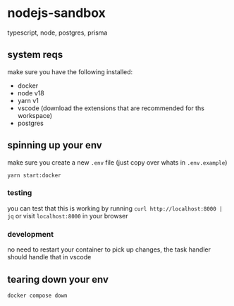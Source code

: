 # nodejs-sandbox

typescript, node, postgres, prisma

## system reqs

make sure you have the following installed:

- docker
- node v18
- yarn v1
- vscode (download the extensions that are recommended for ths workspace)
- postgres

## spinning up your env

make sure you create a new `.env` file (just copy over whats in `.env.example`)

```
yarn start:docker
```

### testing

you can test that this is working by running `curl http://localhost:8000 | jq` or visit `localhost:8000` in your browser

### development

no need to restart your container to pick up changes, the task handler should handle that in vscode

## tearing down your env

```
docker compose down
```
